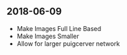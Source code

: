 ## 2018-06-09

- Make Images Full Line Based
- Make Images Smaller
- Allow for larger puigcerver network
